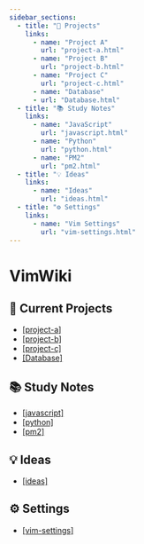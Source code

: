 ```yaml
---
sidebar_sections:
  - title: "📝 Projects"
    links:
      - name: "Project A"
        url: "project-a.html"
      - name: "Project B"
        url: "project-b.html"
      - name: "Project C"
        url: "project-c.html"
      - name: "Database"
      - url: "Database.html"
  - title: "📚 Study Notes"
    links:
      - name: "JavaScript"
        url: "javascript.html"
      - name: "Python"
        url: "python.html"
      - name: "PM2"
        url: "pm2.html"
  - title: "💡 Ideas"
    links:
      - name: "Ideas"
        url: "ideas.html"
  - title: "⚙️ Settings"
    links:
      - name: "Vim Settings"
        url: "vim-settings.html"
---
```


# VimWiki

## 📝 Current Projects
* [[project-a]](./project-a.html)
* [[project-b]](./project-b.html)
* [[project-c]](./projcet-c.html)
* [[Database]](./Database.html)

## 📚 Study Notes
* [[javascript]](./javascript.html)
* [[python]](./python.html)
* [[pm2]](./pm2.html)

## 💡 Ideas
* [[ideas]](./ideas.html)

## ⚙️ Settings
* [[vim-settings]](./vim-settings.html)
